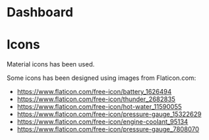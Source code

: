 # Dashboard

# Icons

Material icons has been used.

Some icons has been designed using images from Flaticon.com:
- https://www.flaticon.com/free-icon/battery_1626494
- https://www.flaticon.com/free-icon/thunder_2682835
- https://www.flaticon.com/free-icon/hot-water_11590055
- https://www.flaticon.com/free-icon/pressure-gauge_15322629
- https://www.flaticon.com/free-icon/engine-coolant_95134
- https://www.flaticon.com/free-icon/pressure-gauge_7808070
